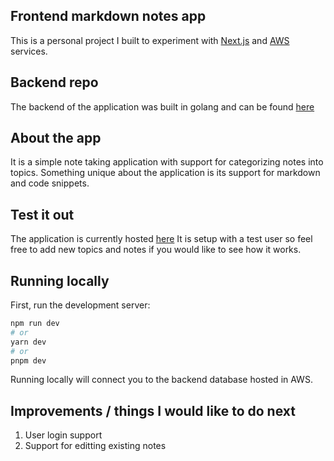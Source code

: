 ## Frontend markdown notes app

This is a personal project I built to experiment with [Next.js](https://nextjs.org/) and [AWS](https://aws.amazon.com/) services.

## Backend repo

The backend of the application was built in golang and can be found [here](https://github.com/KyleJonesNV/go-service-notes)

## About the app

It is a simple note taking application with support for categorizing notes into topics.
Something unique about the application is its support for markdown and code snippets.

## Test it out

The application is currently hosted [here](http://frontend-notes.s3-website-eu-west-1.amazonaws.com/)
It is setup with a test user so feel free to add new topics and notes if you would like to see how it works.

## Running locally

First, run the development server:

```bash
npm run dev
# or
yarn dev
# or
pnpm dev
```

Running locally will connect you to the backend database hosted in AWS.

## Improvements / things I would like to do next

<ol>
  <li>User login support</li>
  <li>Support for editting existing notes</li>
</ol> 

